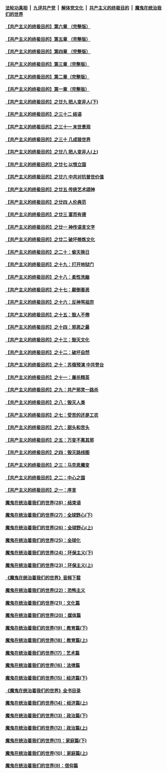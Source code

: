 

####  [法轮功真相](../../../../basic/blob/master/README.md?t=04210401) &nbsp;|&nbsp; [九评共产党](../../../../9ping.md/blob/master/README.md?t=04210401) &nbsp;|&nbsp; [解体党文化](../../../../jtdwh.md/blob/master/README.md?t=04210401)  &nbsp;|&nbsp; [共产主义的终极目的](../../../../gczydzjmd.md/blob/master/README.md?t=04210401) &nbsp;|&nbsp; [魔鬼在统治我们的世界](../../../../mgztzwmdsj.md/blob/master/README.md?t=04210401) 

#### [【共产主义的终极目的】第六章 （完整版）](../pages/nsc422/n11428913.md?t=04210401) 

#### [【共产主义的终极目的】第五章 （完整版）](../pages/nsc422/n11428912.md?t=04210401) 

#### [【共产主义的终极目的】第四章 （完整版）](../pages/nsc422/n11428907.md?t=04210401) 

#### [【共产主义的终极目的】第三章（完整版）](../pages/nsc422/n11428848.md?t=04210401) 

#### [【共产主义的终极目的】第二章（完整版）](../pages/nsc422/n11428831.md?t=04210401) 

#### [【共产主义的终极目的】第一章（完整版）](../pages/nsc422/n11417651.md?t=04210401) 

#### [【共产主义的终极目的】之廿九 把人变非人(下)](../pages/nsc422/n11344140.md?t=04210401) 

#### [【共产主义的终极目的】之三十二 结语](../pages/nsc422/n11360535.md?t=04210401) 

#### [【共产主义的终极目的】之三十一 末世景观](../pages/nsc422/n11351129.md?t=04210401) 

#### [【共产主义的终极目的】之三十 几成狼世界](../pages/nsc422/n11348280.md?t=04210401) 

#### [【共产主义的终极目的】之廿八 把人变非人(上)](../pages/nsc422/n11340492.md?t=04210401) 

#### [【共产主义的终极目的】之廿七 以恨立国](../pages/nsc422/n11336944.md?t=04210401) 

#### [【共产主义的终极目的】之廿六 中共对抗普世价值](../pages/nsc422/n11324785.md?t=04210401) 

#### [【共产主义的终极目的】之廿五 传统艺术颂神](../pages/nsc422/n11296396.md?t=04210401) 

#### [【共产主义的终极目的】之廿四 人伦典范](../pages/nsc422/n11296397.md?t=04210401) 

#### [【共产主义的终极目的】之廿三 富而有德](../pages/nsc422/n11283598.md?t=04210401) 

#### [【共产主义的终极目的】之廿一 神传语言文字](../pages/nsc422/n11263265.md?t=04210401) 

#### [【共产主义的终极目的】之廿二 破坏修炼文化](../pages/nsc422/n11245728.md?t=04210401) 

#### [【共产主义的终极目的】之二十：偷天换日](../pages/nsc422/n11238846.md?t=04210401) 

#### [【共产主义的终极目的】之十九：打开地狱门](../pages/nsc422/n11206376.md?t=04210401) 

#### [【共产主义的终极目的】之十八：柔性洗脑](../pages/nsc422/n11199994.md?t=04210401) 

#### [【共产主义的终极目的】之十七：颠倒善恶](../pages/nsc422/n11179782.md?t=04210401) 

#### [【共产主义的终极目的】之十六：反神骂祖宗](../pages/nsc422/n11166798.md?t=04210401) 

#### [【共产主义的终极目的】之十五：毁人不倦](../pages/nsc422/n11166792.md?t=04210401) 

#### [【共产主义的终极目的】之十四：邪恶之最](../pages/nsc422/n11150249.md?t=04210401) 

#### [【共产主义的终极目的】之十三：毁灭文化](../pages/nsc422/n11135227.md?t=04210401) 

#### [【共产主义的终极目的】之十二：破坏自然](../pages/nsc422/n11135214.md?t=04210401) 

#### [【共产主义的终极目的】之十：苏俄预演 中共登台](../pages/nsc422/n11118424.md?t=04210401) 

#### [【共产主义的终极目的】之十一：屠杀精英](../pages/nsc422/n11118442.md?t=04210401) 

#### [【共产主义的终极目的】之九：共产邪灵一路杀](../pages/nsc422/n11114139.md?t=04210401) 

#### [【共产主义的终极目的】之八：毁灭人类](../pages/nsc422/n11108503.md?t=04210401) 

#### [【共产主义的终极目的】之七：受苦的还是工农](../pages/nsc422/n11101809.md?t=04210401) 

#### [【共产主义的终极目的】之六：甜头和苦头](../pages/nsc422/n11096971.md?t=04210401) 

#### [【共产主义的终极目的】之五：万变不离其邪](../pages/nsc422/n11091285.md?t=04210401) 

#### [【共产主义的终极目的】之四：毁灭路线图](../pages/nsc422/n11086284.md?t=04210401) 

#### [【共产主义的终极目的】之三：马克思魔变](../pages/nsc422/n11061941.md?t=04210401) 

#### [【共产主义的终极目的】之二：中心之国](../pages/nsc422/n11047728.md?t=04210401) 

#### [【共产主义的终极目的】之一：序言](../pages/nsc422/n11086077.md?t=04210401) 

#### [魔鬼在统治着我们的世界(28)：结束语](../pages/nsc422/n10936246.md?t=04210401) 

#### [魔鬼在统治着我们的世界(27)：全球野心(下)](../pages/nsc422/n10928319.md?t=04210401) 

#### [魔鬼在统治着我们的世界(26)：全球野心(上)](../pages/nsc422/n10900318.md?t=04210401) 

#### [魔鬼在统治着我们的世界(25)：全球化](../pages/nsc422/n10788205.md?t=04210401) 

#### [魔鬼在统治着我们的世界(24)：环保主义(下)](../pages/nsc422/n10695307.md?t=04210401) 

#### [魔鬼在统治着我们的世界(23)：环保主义(上)](../pages/nsc422/n10688613.md?t=04210401) 

#### [《魔鬼在统治着我们的世界》音频下载](../pages/nsc422/n10635553.md?t=04210401) 

#### [魔鬼在统治着我们的世界(22)：恐怖主义](../pages/nsc422/n10614727.md?t=04210401) 

#### [魔鬼在统治着我们的世界(21)：文化篇](../pages/nsc422/n10597706.md?t=04210401) 

#### [魔鬼在统治着我们的世界(20)：媒体篇](../pages/nsc422/n10586579.md?t=04210401) 

#### [魔鬼在统治着我们的世界(19)：教育篇(下)](../pages/nsc422/n10564808.md?t=04210401) 

#### [魔鬼在统治着我们的世界(18)：教育篇(上)](../pages/nsc422/n10526970.md?t=04210401) 

#### [魔鬼在统治着我们的世界(17)：艺术篇](../pages/nsc422/n10499093.md?t=04210401) 

#### [魔鬼在统治着我们的世界(16)：法律篇](../pages/nsc422/n10485969.md?t=04210401) 

#### [魔鬼在统治着我们的世界(15)：经济篇(下)](../pages/nsc422/n10469975.md?t=04210401) 

#### [《魔鬼在统治着我们的世界》全书目录](../pages/nsc422/n10464261.md?t=04210401) 

#### [魔鬼在统治着我们的世界(14)：经济篇(上)](../pages/nsc422/n10457370.md?t=04210401) 

#### [魔鬼在统治着我们的世界(13)：政治篇(下)](../pages/nsc422/n10448270.md?t=04210401) 

#### [魔鬼在统治着我们的世界(12)：政治篇(上)](../pages/nsc422/n10444576.md?t=04210401) 

#### [魔鬼在统治着我们的世界(11)：家庭篇(下)](../pages/nsc422/n10440961.md?t=04210401) 

#### [魔鬼在统治着我们的世界(10)：家庭篇(上)](../pages/nsc422/n10435448.md?t=04210401) 

#### [魔鬼在统治着我们的世界(9)：信仰篇](../pages/nsc422/n10432159.md?t=04210401) 

